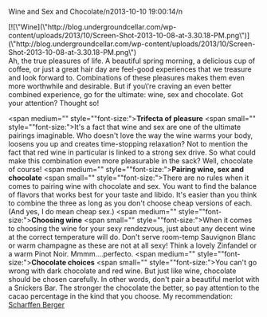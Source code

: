 Wine and Sex and Chocolate/n2013-10-10 19:00:14/n 

<div>[![\"Wine](\"http://blog.undergroundcellar.com/wp-content/uploads/2013/10/Screen-Shot-2013-10-08-at-3.30.18-PM.png\")](\"http://blog.undergroundcellar.com/wp-content/uploads/2013/10/Screen-Shot-2013-10-08-at-3.30.18-PM.png\")</div><span small="" style="\"font-size:">Ah, the true pleasures of life. A beautiful spring morning, a delicious cup of coffee, or just a great hair day are feel-good experiences that we treasure and look forward to. Combinations of these pleasures makes them even more worthwhile and desirable. But if you\'re craving an even better combined experience, go for the ultimate: wine, sex and chocolate. Got your attention? Thought so!</span>

 <span medium="" style="\"font-size:">**Trifecta of pleasure**</span> <span small="" style="\"font-size:">It\'s a fact that wine and sex are one of the ultimate pairings imaginable. Who doesn\'t love the way the wine warms your body, loosens you up and creates time-stopping relaxation? Not to mention the fact that red wine in particular is linked to a strong sex drive. So what could make this combination even more pleasurable in the sack? Well, chocolate of course!</span> <span medium="" style="\"font-size:">**Pairing wine, sex and chocolate**</span> <span small="" style="\"font-size:">There are no rules when it comes to pairing wine with chocolate and sex. You want to find the balance of flavors that works best for your taste and libido. It\'s easier than you think to combine the three as long as you don\'t choose cheap versions of each. (And yes, I do mean cheap sex.)</span> <span medium="" style="\"font-size:">**Choosing wine**</span> <span small="" style="\"font-size:">When it comes to choosing the wine for your sexy rendezvous, just about any decent wine at the correct temperature will do. Don\'t serve room-temp Sauvignon Blanc or warm champagne as these are not at all sexy! Think a lovely Zinfandel or a warm Pinot Noir. Mmmm....perfecto.</span> <span medium="" style="\"font-size:">**Chocolate choices**</span> <span small="" style="\"font-size:">You can\'t go wrong with dark chocolate and red wine. But just like wine, chocolate should be chosen carefully. In other words, don\'t pair a beautiful merlot with a Snickers Bar. The stronger the chocolate the better, so pay attention to the cacao percentage in the kind that you choose. My recommendation: [Scharffen Berger](\"http://www.scharffenberger.com\")